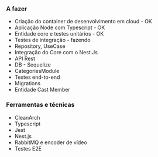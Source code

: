 ### A fazer
- Criação do container de desenvolvimento em cloud - OK
- Aplicação Node com Typescript - OK
- Entidade core e testes unitários - OK
- Testes de integração - fazendo
- Repository, UseCase
- Integração do Core com o Nest.Js
- API Rest
- DB - Sequelize
- CategoriesModule
- Testes end-to-end
- Migrations
- Entidade Cast Member

### Ferramentas e técnicas
- CleanArch
- Typescript
- Jest
- Nest.js
- RabbitMQ e encoder de vídeo
- Testes E2E
